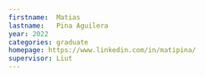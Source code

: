 ```yaml
---
firstname:  Matias
lastname:   Pina Aguilera
year: 2022
categories: graduate
homepage: https://www.linkedin.com/in/matipina/
supervisor: Liut
---
```

